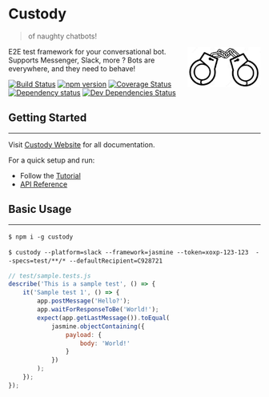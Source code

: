 # Custody
<!--{h1:.massive-header.-with-tagline}-->
> of naughty chatbots!

<a href="http://ashubham.github.io/custody">
    <img class="logo" src="https://raw.githubusercontent.com/ashubham/custody/master/img/handcuffs.png" align="right" height="80px" alt="Custody logo" />
</a>

E2E test framework for your conversational bot. <br>
Supports Messenger, Slack, more ? Bots are everywhere, and they need to behave!

[![Build Status](https://travis-ci.org/ashubham/custody.svg?branch=master)](https://travis-ci.org/ashubham/custody)
[![npm version](https://badge.fury.io/js/custody.svg)](https://badge.fury.io/js/custody)
[![Coverage Status](https://coveralls.io/repos/github/ashubham/custody/badge.svg?branch=master)](https://coveralls.io/github/ashubham/custody?branch=master)
[![Dependency status](http://img.shields.io/david/docpress/docpress.svg?style=flat-square)](https://david-dm.org/docpress/docpress)
[![Dev Dependencies Status](http://img.shields.io/david/dev/docpress/docpress.svg?style=flat-square)](https://david-dm.org/docpress/docpress#info=devDependencies)

## Getting Started
-------------------

Visit [Custody Website](http://ashubham.github.io/custody) for all documentation.

For a quick setup and run:
 - Follow the [Tutorial](http://ashubham.github.io/custody/tutorial.html)
 - [API Reference](http://ashubham.github.io/custody/api.html)

 ## Basic Usage
 -------------------

`$ npm i -g custody`

`$ custody --platform=slack --framework=jasmine --token=xoxp-123-123 
    --specs=test/**/* --defaultRecipient=C928721`

```javascript
// test/sample.tests.js
describe('This is a sample test', () => {
    it('Sample test 1', () => {
        app.postMessage('Hello?');
        app.waitForResponseToBe('World!');
        expect(app.getLastMessage()).toEqual(
            jasmine.objectContaining({
                payload: {
                    body: 'World!'
                }
            })
        );
    });
});
```

